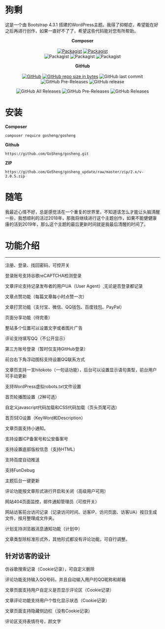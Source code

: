 # 狗剩
这是一个由 Bootstrap 4.3.1 搭建的WordPress主题。我得了抑郁症，希望能在好之后再进行创作，如果一直好不了了，希望这些代码能对您有所帮助。

<p align="center">
<b>Composer</b><br><br>
<a href="https://opensource.org/licenses/MIT"><img alt="Packagist" title="https://opensource.org/licenses/MIT" src="https://img.shields.io/packagist/l/gosheng/gosheng.svg"></a>
<a href="https://packagist.org/packages/gosheng/gosheng"><img alt="Packagist" title="https://packagist.org/packages/gosheng/gosheng" src="https://img.shields.io/packagist/v/gosheng/gosheng.svg"></a>
<br>
<img alt="Packagist" title="download quantity" src="https://img.shields.io/packagist/dt/gosheng/gosheng.svg">
<img alt="Packagist" title="month download quantity" src="https://img.shields.io/packagist/dm/gosheng/gosheng.svg">
<img alt="Packagist" title="today download quantity" src="https://img.shields.io/packagist/dd/gosheng/gosheng.svg">
</p>
<p align="center">
<b>GitHub</b><br><br>
<a href="https://opensource.org/licenses/MIT"><img alt="GitHub" title="https://opensource.org/licenses/MIT" src="https://img.shields.io/github/license/gosheng/gosheng.svg"></a>
<a href="https://github.com/GoSheng/gosheng/archive/master.zip"><img alt="GitHub repo size in bytes" title="download GoSheng master" src="https://img.shields.io/github/repo-size/gosheng/gosheng.svg"></a>
<img alt="GitHub last commit" title="GitHub last commit" src="https://img.shields.io/github/last-commit/gosheng/gosheng.svg">
<img alt="GitHub Pre-Releases" title="GitHub Pre-Releases" src="https://img.shields.io/github/release-pre/gosheng/gosheng.svg">
<img alt="GitHub release" title="GitHub Release" src="https://img.shields.io/github/release/gosheng/gosheng.svg">
</p>
<p align="center">
<img alt="GitHub All Releases" title="GitHub All Releases download quantity" src="https://img.shields.io/github/downloads/gosheng/gosheng/total.svg">
<img alt="GitHub Pre-Releases" title="GitHub Pre-Releases download quantity" src="https://img.shields.io/github/downloads-pre/gosheng/gosheng/2.0.5/total.svg">
<img alt="GitHub Releases" title="GitHub Releases download quantity" src="https://img.shields.io/github/downloads/gosheng/gosheng/2.0.5/total.svg">
</p>

# 安装

**Composer**
```
composer require gosheng/gosheng
```

**Github**
```
https://github.com/GoSheng/gosheng.git
```

**ZIP**
```url
https://github.com/GoSheng/gosheng_update/raw/master/zip/2.x/v-2.0.5.zip
```


# 随笔

我最近心情不好，总是感觉活在一个重复的世界里，不知道该怎么才能让头脑清醒一些，我想顺利的活过2018年，那我将继续进行这个主题创作，如果不能健健康康的活到2019年，那么这个主题的最后更新时间就是我最后清醒的时间了。

# 功能介绍
---

注册、登录、找回密码，可控开关

登录账号支持谷歌reCAPTCHA检测登录

文章评论支持记录发布者的用户UA（User Agent）,无论是否登录都记录

文章点赞功能（每篇文章每小时点赞一次）

文章打赏功能（支付宝、微信、QQ钱包、百度钱包、PayPal）

页面分享功能（待完善）

整站多个位置可以设置文字或者图片广告

评论支持填写QQ（不公开显示）

第三方账号登录（暂时仅支持GitHub登录）

前台右下角浮动图标支持设置QQ联系方式

文章页支持一言hitokoto（一句话功能），后台可以设置显示语句类型，前台用户可手动更新

支持WordPress虚拟robots.txt文件设置

首页轮播图设置（2种可选）

自定义javascript代码加载和CSS代码加载（页头页尾可选）

首页SEO设置（KeyWord和Description）

文章页面支持小通知。

支持设置ICP备案号和公安备案号

支持设置底部版权信息（支持HTML）

支持百度自动推送

支持FunDebug

主题后台一键更新

评论功能按文章形式进行开启和关闭（高级用户可用）

网站404页面监控，邮件通知管理员（可控开关）

网站访客前台访问记录（记录访问时间、访客IP、访问页面、访客UA）按日生成文件，按月整理成文件夹。

计划支持浏览器消息通知功能（计划中）

文章类型除标准形式外，其他形式都没有评论功能，可自行调整。


**针对访客的设计**
---

仿谷歌搜索记录（Cookie记录），可自定义删除

评论功能支持输入QQ号码，并且自动输入用户的QQ昵称和邮箱

文章页面支持用户自定义是否显示评论区（Cookie记录）

文章评论功能支持用户个性化显示状态（Cookie记录）

文章页面支持隐藏侧边栏（没有Cookie记录）

评论区支持表情符号，颜文字


